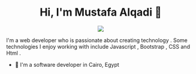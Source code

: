 
<h1 align="center">Hi, I'm Mustafa Alqadi 👋</h1>
<p align="center">
    <a href="https://www.linkedin.com/in/mustafa-alqadi/"><img src="https://img.shields.io/badge/linkedin-%230177B5?style=flat&logo=linkedin&logoColor=white"/></a>
  </p>
  

I'm a web developer who is passionate about creating technology . Some technologies I enjoy working with include Javascript , Bootstrap , CSS and Html .

- 🔭 I'm a software developer in Cairo, Egypt


